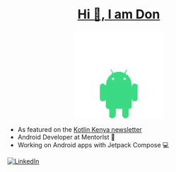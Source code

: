 <h1 align="center"><u>Hi 👋, I am Don</u></h1>
<p align="center">
  <img src="droidy-animation.gif" alt="Droidy character" width="200"/>
</p>

- As featured on the [Kotlin Kenya newsletter](https://kotlinkenya.vercel.app/newsletter/episode-27) 
- Android Developer at Mentorlst 💼
- Working on Android apps with Jetpack Compose 💻

[![LinkedIn](https://img.shields.io/badge/LinkedIn-0077B5?style=flat&logo=linkedin&logoColor=white)](https://www.linkedin.com/in/donald-isoe-a21310255/)
